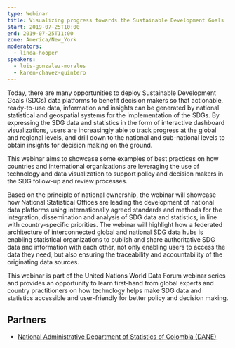 ```yaml
---
type: Webinar
title: Visualizing progress towards the Sustainable Development Goals
start: 2019-07-25T10:00
end: 2019-07-25T11:00
zone: America/New_York
moderators:
  - linda-hooper
speakers:
  - luis-gonzalez-morales
  - karen-chavez-quintero
---
```


Today, there are many opportunities to deploy Sustainable Development Goals (SDGs) data platforms to benefit decision makers so that actionable, ready-to-use data, information and insights can be generated by national statistical and geospatial systems for the implementation of the SDGs. By expressing the SDG data and statistics in the form of interactive dashboard visualizations, users are increasingly able to track progress at the global and regional levels, and drill down to the national and sub-national levels to obtain insights for decision making on the ground.

This webinar aims to showcase some examples of best practices on how countries and international organizations are leveraging the use of technology and data visualization to support policy and decision makers in the SDG follow-up and review processes.

Based on the principle of national ownership, the webinar will showcase how National Statistical Offices are leading the development of national data platforms using internationally agreed standards and methods for the integration, dissemination and analysis of SDG data and statistics, in line with country-specific priorities.
The webinar will highlight how a federated architecture of interconnected global and national SDG data hubs is enabling statistical organizations to publish and share authoritative SDG data and information with each other, not only enabling users to access the data they need, but also ensuring the traceability and accountability of the originating data sources.

This webinar is part of the United Nations World Data Forum webinar series and provides an opportunity to learn first-hand from global experts and country practitioners on how technology helps make SDG data and statistics accessible and user-friendly for better policy and decision making.

## Partners

- [National Administrative Department of Statistics of Colombia (DANE)](https://www.dane.gov.co/)
